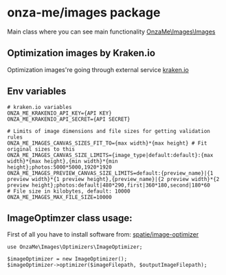 # onza-me/images package

Main class where you can see main functionality [OnzaMe\Images\Images](https://github.com/Onza-Me/images/blob/master/src/Images.php)

## Optimization images by Kraken.io
Optimization images're going through external service [kraken.io](https://kraken.io)

## Env variables

    # kraken.io variables
    ONZA_ME_KRAKENIO_API_KEY={API KEY}
    ONZA_ME_KRAKENIO_API_SECRET={API SECRET}
    
    # Limits of image dimensions and file sizes for getting validation rules
    ONZA_ME_IMAGES_CANVAS_SIZES_FIT_TO={max width}*{max height} # Fit original sizes to this 
    ONZA_ME_IMAGES_CANVAS_SIZE_LIMITS={image_type|default:default}:{max width}*{max height},{min width}*{min height};photos:5000*5000,1920*1920
    ONZA_ME_IMAGES_PREVIEW_CANVAS_SIZE_LIMITS=default:{preview_name}|{1 preview width}*{1 preview height},{preview_name}|{2 preview width}*{2 preview height};photos:default|480*290,first|360*180,second|180*60
    # File size in kilobytes, default: 10000
    ONZA_ME_IMAGES_MAX_FILE_SIZE=10000


## ImageOptimzer class usage:

First of all you have to install software from: [spatie/image-optimizer](https://github.com/spatie/image-optimizer#optimization-tools)


    use OnzaMe\Images\Optimizers\ImageOptimizer;
    
    $imageOptimizer = new ImageOptimizer();
    $imageOptimizer->optimizer($imageFilepath, $outputImageFilepath);
